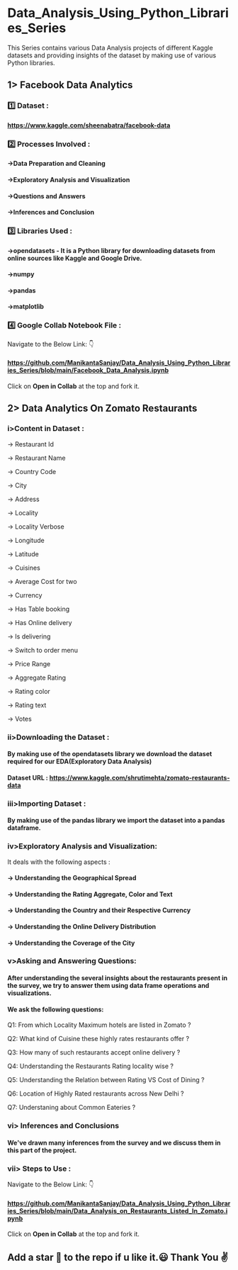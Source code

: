 # Data_Analysis_Using_Python_Libraries_Series
This Series contains various Data Analysis projects of different Kaggle datasets and providing insights of the dataset by making use of various Python libraries.
## 1> Facebook Data Analytics
### :one: Dataset :
#### https://www.kaggle.com/sheenabatra/facebook-data
### 2️⃣ Processes Involved :
#### ->Data Preparation and Cleaning
#### ->Exploratory Analysis and Visualization
#### ->Questions and Answers
#### ->Inferences and Conclusion
### :three: Libraries Used :
#### ->opendatasets - It is a Python library for downloading datasets from online sources like Kaggle and Google Drive.
#### ->numpy 
#### ->pandas
#### ->matplotlib
### :four: Google Collab Notebook File :
Navigate to the Below Link: :point_down:
#### https://github.com/ManikantaSanjay/Data_Analysis_Using_Python_Libraries_Series/blob/main/Facebook_Data_Analysis.ipynb

Click on  <b>Open in Collab</b>  at the top and fork it.
## 2> Data Analytics On Zomato Restaurants
### i>Content in Dataset :
-> Restaurant Id

-> Restaurant Name

-> Country Code

-> City

-> Address

-> Locality

-> Locality Verbose

-> Longitude

-> Latitude

-> Cuisines

-> Average Cost for two

-> Currency

-> Has Table booking

-> Has Online delivery

-> Is delivering

-> Switch to order menu

-> Price Range

-> Aggregate Rating

-> Rating color

-> Rating text

-> Votes

### ii>Downloading the Dataset :
#### By making use of the opendatasets library we download the dataset required for our EDA(Exploratory Data Analysis)
#### Dataset URL : https://www.kaggle.com/shrutimehta/zomato-restaurants-data

### iii>Importing Dataset : 
#### By making use of the pandas library we import the dataset into a pandas dataframe.

### iv>Exploratory Analysis and Visualization:
It deals with  the following aspects : 
#### -> Understanding the Geographical Spread 
#### -> Understanding the Rating Aggregate, Color and Text
#### -> Understanding the Country and their Respective Currency
#### -> Understanding the Online Delivery Distribution
#### -> Understanding the Coverage of the City

### v>Asking and Answering Questions:

#### After understanding the several insights about the restaurants present in the survey, we try to answer them using data frame operations and visualizations.
#### We ask the following questions:

Q1: From which Locality Maximum hotels are listed in Zomato ?

Q2: What kind of Cuisine these highly rates restaurants offer ?

Q3: How many of such restaurants accept online delivery ?

Q4: Understanding the Restaurants Rating locality wise ?

Q5: Understanding the Relation between Rating VS Cost of Dining ?

Q6: Location of Highly Rated restaurants across New Delhi ?

Q7: Understaning about Common Eateries ?

### vi> Inferences and Conclusions

#### We've drawn many inferences from the survey and we discuss them in this part of the project.

### vii> Steps to Use :
Navigate to the Below Link: :point_down:
#### https://github.com/ManikantaSanjay/Data_Analysis_Using_Python_Libraries_Series/blob/main/Data_Analysis_on_Restaurants_Listed_In_Zomato.ipynb

Click on  <b>Open in Collab</b>  at the top and fork it.

## Add a star 🌟 to the repo if u like it.:smiley: Thank You :v:

